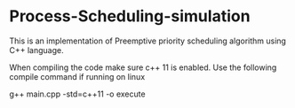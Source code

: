 # Process-Scheduling-simulation
This is an implementation of Preemptive priority scheduling algorithm using C++ language.


When compiling the code make sure c++ 11 is enabled. Use the following compile command if running on linux

g++ main.cpp -std=c++11 -o execute
